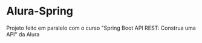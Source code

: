 # Alura-Spring
Projeto feito em paralelo com o curso "Spring Boot API REST: Construa uma API" da Alura
